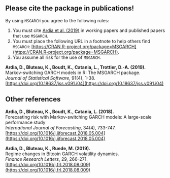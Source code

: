 
## Please cite the package in publications!

By using `MSGARCH` you agree to the following rules: 

1) You must cite [Ardia et al. (2019)](https://doi.org/10.18637/jss.v091.i04) in working papers and published papers that use `MSGARCH`.
2) You must place the following URL in a footnote to help others find `MSGARCH`: [https://CRAN.R-project.org/package=MSGARCH](https://CRAN.R-project.org/package=MSGARCH). 
3) You assume all risk for the use of `MSGARCH`.

**Ardia, D., Bluteau, K., Boudt, K., Catania, L., Trottier, D.-A. (2019).**    
Markov-switching GARCH models in R: The MSGARCH package.    
_Journal of Statistical Software_, 91(4), 1-38.    
[https://doi.org/10.18637/jss.v091.i04](https://doi.org/10.18637/jss.v091.i04)

## Other references

**Ardia, D., Bluteau, K., Boudt, K., Catania, L. (2018).**  
Forecasting risk with Markov-switching GARCH models: A large-scale performance study   
_International Journal of Forecasting_, 34(4), 733-747.                                               
[https://doi.org/10.1016/j.ijforecast.2018.05.004](https://doi.org/10.1016/j.ijforecast.2018.05.004)

**Ardia, D., Bluteau, K., Ruede, M. (2019).**    
Regime changes in Bitcoin GARCH volatility dynamics.    
_Finance Research Letters_, 29, 266-271.                                         
[https://doi.org/10.1016/j.frl.2018.08.009](https://doi.org/10.1016/j.frl.2018.08.009)
